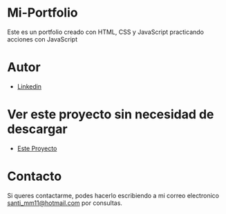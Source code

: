 # Mi-Portfolio

Este es un portfolio creado con HTML, CSS y JavaScript practicando acciones con JavaScript

# Autor

* [Linkedin](https://www.linkedin.com/in/santiago-menendez-453203174/)

# Ver este proyecto sin necesidad de descargar

* [Este Proyecto](https://proyectopersonaltienda.netlify.app)

# Contacto

Si queres contactarme, podes hacerlo escribiendo a mi correo electronico santi_mm11@hotmail.com por consultas.




